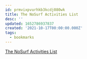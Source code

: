```yaml
---
id: prmvixpvurhkb3kcdj080wk
title: The NoSurf Activities List
desc: ''
updated: 1652786937837
created: '2021-10-17T00:00:00.000Z'
tags:
  - bookmarks
---
```


[The NoSurf Activities List](https://nosurf.net/activity-list/)

